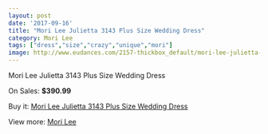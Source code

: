 ```yaml
---
layout: post
date: '2017-09-16'
title: "Mori Lee Julietta 3143 Plus Size Wedding Dress"
category: Mori Lee
tags: ["dress","size","crazy","unique","mori"]
image: http://www.eudances.com/2157-thickbox_default/mori-lee-julietta-3143-plus-size-wedding-dress.jpg
---
```

Mori Lee Julietta 3143 Plus Size Wedding Dress

On Sales: **$390.99**
<a href="https://www.eudances.com/en/mori-lee/724-mori-lee-julietta-3143-plus-size-wedding-dress.html"><amp-img layout="responsive" width="600" height="600" src="//www.eudances.com/2157-thickbox_default/mori-lee-julietta-3143-plus-size-wedding-dress.jpg" alt="Mori Lee Julietta 3143 Plus Size Wedding Dress 0" /></a>
<a href="https://www.eudances.com/en/mori-lee/724-mori-lee-julietta-3143-plus-size-wedding-dress.html"><amp-img layout="responsive" width="600" height="600" src="//www.eudances.com/2159-thickbox_default/mori-lee-julietta-3143-plus-size-wedding-dress.jpg" alt="Mori Lee Julietta 3143 Plus Size Wedding Dress 1" /></a>
<a href="https://www.eudances.com/en/mori-lee/724-mori-lee-julietta-3143-plus-size-wedding-dress.html"><amp-img layout="responsive" width="600" height="600" src="//www.eudances.com/2158-thickbox_default/mori-lee-julietta-3143-plus-size-wedding-dress.jpg" alt="Mori Lee Julietta 3143 Plus Size Wedding Dress 2" /></a>

Buy it: [Mori Lee Julietta 3143 Plus Size Wedding Dress](https://www.eudances.com/en/mori-lee/724-mori-lee-julietta-3143-plus-size-wedding-dress.html "Mori Lee Julietta 3143 Plus Size Wedding Dress")

View more: [Mori Lee](https://www.eudances.com/en/9-mori-lee "Mori Lee")